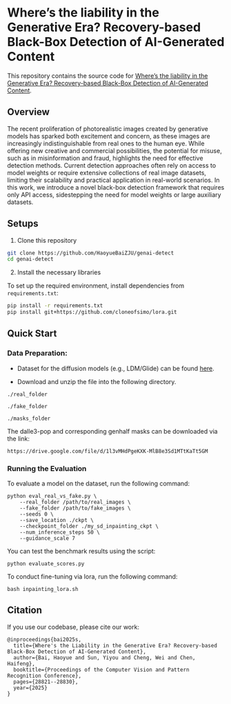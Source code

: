 # Where’s the liability in the Generative Era? Recovery-based Black-Box Detection of AI-Generated Content

This repository contains the source code for [Where’s the liability in the Generative Era? Recovery-based Black-Box Detection of AI-Generated Content](https://arxiv.org/abs/xxx).

## Overview

The recent proliferation of photorealistic images created by generative models has sparked both excitement and concern, as these images are increasingly indistinguishable from real ones to the human eye. While offering new creative and commercial possibilities, the potential for misuse, such as in misinformation and fraud, highlights the need for effective detection methods. Current detection approaches often rely on access to model weights or require extensive collections of real image datasets, limiting their scalability and practical application in real-world scenarios. In this work, we introduce a novel black-box detection framework that requires only API access, sidestepping the need for model weights or large auxiliary datasets.

## Setups

1. Clone this repository 
```bash
git clone https://github.com/HaoyueBaiZJU/genai-detect
cd genai-detect
```

2. Install the necessary libraries

To set up the required environment, install dependencies from `requirements.txt`:

```bash
pip install -r requirements.txt
pip install git+https://github.com/cloneofsimo/lora.git
```

## Quick Start


### Data Preparation: 

- Dataset for the diffusion models (e.g., LDM/Glide) can be found [here](https://drive.google.com/file/d/1FXlGIRh_Ud3cScMgSVDbEWmPDmjcrm1t/view?usp=drive_link).

- Download and unzip the file into the following directory.

`./real_folder`

`./fake_folder`

`./masks_folder`

The dalle3-pop and corresponding genhalf masks can be downloaded via the link:
```
https://drive.google.com/file/d/1l3vMHdPgeKXK-MlB8e3Sd1MTtKaTt5GM
```

### Running the Evaluation

To evaluate a model on the dataset, run the following command:

```
python eval_real_vs_fake.py \
    --real_folder /path/to/real_images \
    --fake_folder /path/to/fake_images \
    --seeds 0 \
    --save_location ./ckpt \
    --checkpoint_folder ./my_sd_inpainting_ckpt \
    --num_inference_steps 50 \
    --guidance_scale 7
```

You can test the benchmark results using the script:

`python evaluate_scores.py`

To conduct fine-tuning via lora, run the following command:

`bash inpainting_lora.sh`


## Citation

If you use our codebase, please cite our work:
```
@inproceedings{bai2025s,
  title={Where's the Liability in the Generative Era? Recovery-based Black-Box Detection of AI-Generated Content},
  author={Bai, Haoyue and Sun, Yiyou and Cheng, Wei and Chen, Haifeng},
  booktitle={Proceedings of the Computer Vision and Pattern Recognition Conference},
  pages={28821--28830},
  year={2025}
}
```
